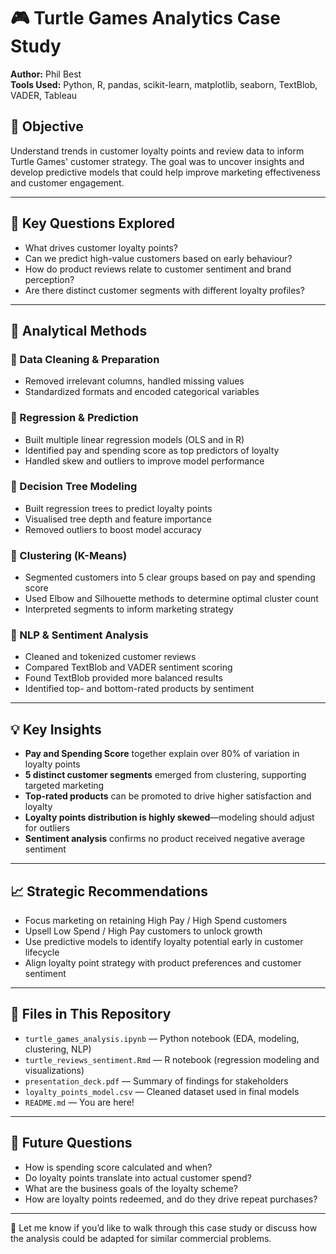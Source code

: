 # 🎮 Turtle Games Analytics Case Study

**Author:** Phil Best  
**Tools Used:** Python, R, pandas, scikit-learn, matplotlib, seaborn, TextBlob, VADER, Tableau

## 🎯 Objective

Understand trends in customer loyalty points and review data to inform Turtle Games' customer strategy. The goal was to uncover insights and develop predictive models that could help improve marketing effectiveness and customer engagement.

---

## 🤨 Key Questions Explored

- What drives customer loyalty points?
- Can we predict high-value customers based on early behaviour?
- How do product reviews relate to customer sentiment and brand perception?
- Are there distinct customer segments with different loyalty profiles?

---

## 🧐 Analytical Methods

### 🔹 Data Cleaning & Preparation
- Removed irrelevant columns, handled missing values
- Standardized formats and encoded categorical variables

### 🔹 Regression & Prediction
- Built multiple linear regression models (OLS and in R)
- Identified pay and spending score as top predictors of loyalty
- Handled skew and outliers to improve model performance

### 🔹 Decision Tree Modeling
- Built regression trees to predict loyalty points
- Visualised tree depth and feature importance
- Removed outliers to boost model accuracy

### 🔹 Clustering (K-Means)
- Segmented customers into 5 clear groups based on pay and spending score
- Used Elbow and Silhouette methods to determine optimal cluster count
- Interpreted segments to inform marketing strategy

### 🔹 NLP & Sentiment Analysis
- Cleaned and tokenized customer reviews
- Compared TextBlob and VADER sentiment scoring
- Found TextBlob provided more balanced results
- Identified top- and bottom-rated products by sentiment

---

## 💡 Key Insights

- **Pay and Spending Score** together explain over 80% of variation in loyalty points
- **5 distinct customer segments** emerged from clustering, supporting targeted marketing
- **Top-rated products** can be promoted to drive higher satisfaction and loyalty
- **Loyalty points distribution is highly skewed**—modeling should adjust for outliers
- **Sentiment analysis** confirms no product received negative average sentiment

---

## 📈 Strategic Recommendations

- Focus marketing on retaining High Pay / High Spend customers
- Upsell Low Spend / High Pay customers to unlock growth
- Use predictive models to identify loyalty potential early in customer lifecycle
- Align loyalty point strategy with product preferences and customer sentiment

---

## 📂 Files in This Repository

- `turtle_games_analysis.ipynb` — Python notebook (EDA, modeling, clustering, NLP)
- `turtle_reviews_sentiment.Rmd` — R notebook (regression modeling and visualizations)
- `presentation_deck.pdf` — Summary of findings for stakeholders
- `loyalty_points_model.csv` — Cleaned dataset used in final models
- `README.md` — You are here!

---

## 🧭 Future Questions

- How is spending score calculated and when?
- Do loyalty points translate into actual customer spend?
- What are the business goals of the loyalty scheme?
- How are loyalty points redeemed, and do they drive repeat purchases?

---

🔗 Let me know if you’d like to walk through this case study or discuss how the analysis could be adapted for similar commercial problems.
